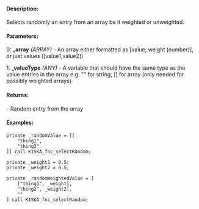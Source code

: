 #### Description:
Selects randomly an entry from an array be it weighted or unweighted.

#### Parameters:
0: **_array** *(ARRAY)* - An array either formatted as [value, weight (number)], or
    just values ([value1,value2])

1: **_valueType** *(ANY)* - A variable that should have the same type as the value
    entries in the array e.g. "" for string, [] for array
    (only needed for possibly weighted arrays)

#### Returns:
<ANY> - Random entry from the array

#### Examples:
```sqf
private _randomValue = [[
    "thing1",
    "thing2"
]] call KISKA_fnc_selectRandom;
```
```sqf
private _weight1 = 0.5;
private _weight2 = 0.5;

private _randomWeightedValue = [
    ["thing1", _weight1,
    "thing2", _weight2],
    ""
] call KISKA_fnc_selectRandom;
```

